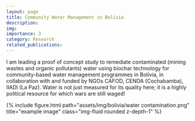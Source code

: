 ```yaml
---
layout: page
title: Community Water Management in Bolivia 
description:
img:
importance: 3
category: Research
related_publications: 
---
```


I am leading a proof of concept study to remediate contaminated (mining wastes and organic pollutants) water using biochar technology for community-based water management programmes in Bolivia, in collaboration with and funded by NGOs CAFOD, CENDA (Cochabamba), IIADI (La Paz). Water is not just measured for its quality here; it is a highly political resource for which wars are still waged!

<div class="row">
    <div class="col-sm mt-3 mt-md-0">
        {% include figure.html path="assets/img/bolivia/water contamination.png" title="example image" class="img-fluid rounded z-depth-1" %}
    </div>
</div>







